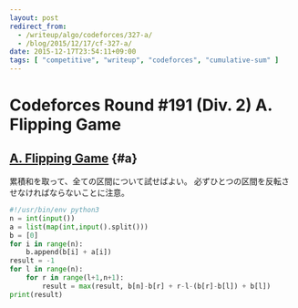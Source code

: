 ```yaml
---
layout: post
redirect_from:
  - /writeup/algo/codeforces/327-a/
  - /blog/2015/12/17/cf-327-a/
date: 2015-12-17T23:54:11+09:00
tags: [ "competitive", "writeup", "codeforces", "cumulative-sum" ]
---
```


# Codeforces Round #191 (Div. 2) A. Flipping Game

## [A. Flipping Game](http://codeforces.com/contest/327/problem/A) {#a}

累積和を取って、全ての区間について試せばよい。
必ずひとつの区間を反転させなければならないことに注意。

``` python
#!/usr/bin/env python3
n = int(input())
a = list(map(int,input().split()))
b = [0]
for i in range(n):
    b.append(b[i] + a[i])
result = -1
for l in range(n):
    for r in range(l+1,n+1):
        result = max(result, b[n]-b[r] + r-l-(b[r]-b[l]) + b[l])
print(result)
```
